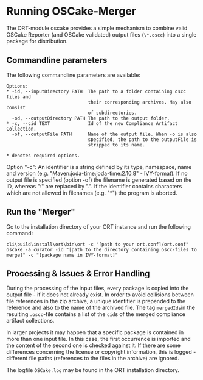 # Running OSCake-Merger
The ORT-module oscake provides a simple mechanism to combine valid OSCake Reporter (and OSCake validated) output files (`\*.oscc`) into a single package for distribution.

## Commandline parameters
The following commandline parameters are available:

```
Options:
* -id, --inputDirectory PATH  The path to a folder containing oscc files and
                              their corresponding archives. May also consist
                              of subdirectories.
  -od, --outputDirectory PATH The path to the output folder.
* -c, --cid TEXT              Id of the new Compliance Artifact Collection.
  -of, --outputFile PATH      Name of the output file. When -o is also
                              specified, the path to the outputFile is
                              stripped to its name.

* denotes required options.
```

Option "-c": An identifier is a string defined by its type, namespace, name and version (e.g. "Maven:joda-time:joda-time:2.10.8" - IVY-format). If no output file is specified (option -of) the filename is generated based on the ID, whereas ":" are replaced by ".". If the identifier contains characters which are not allowed in filenames (e.g. "\*") the program is aborted.

## Run the "Merger"

Go to the installation directory of your ORT instance and run the following command:

`cli\build\install\ort\bin\ort -c "[path to your ort.conf]/ort.conf" oscake -a curator -id "[path to the directory containing oscc-files to merge]" -c "[package name in IVY-format]"`


## Processing & Issues & Error Handling

During the processing of the input files, every package is copied into the output file - if it does not already exist. In order to avoid collisions between file references in the zip archive, a unique identifier is prepended to the reference and also to the name of the archived file. The tag `mergedIds`in the resulting `.oscc`-file contains a list of the `cid`s of the merged compliance artifact collections.

In larger projects it may happen that a specific package is contained in more than one input file. In this case, the first occurrence is imported and the content of the second one is checked against it. If there are some differences concerning the license or copyright information, this is logged - different file paths (references to the files in the archive) are ignored.

The logfile `OSCake.log` may be found in the ORT installation directory.
